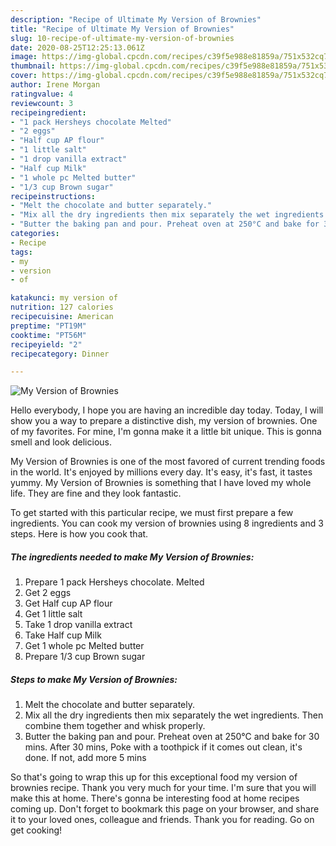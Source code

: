 ```yaml
---
description: "Recipe of Ultimate My Version of Brownies"
title: "Recipe of Ultimate My Version of Brownies"
slug: 10-recipe-of-ultimate-my-version-of-brownies
date: 2020-08-25T12:25:13.061Z
image: https://img-global.cpcdn.com/recipes/c39f5e988e81859a/751x532cq70/my-version-of-brownies-recipe-main-photo.jpg
thumbnail: https://img-global.cpcdn.com/recipes/c39f5e988e81859a/751x532cq70/my-version-of-brownies-recipe-main-photo.jpg
cover: https://img-global.cpcdn.com/recipes/c39f5e988e81859a/751x532cq70/my-version-of-brownies-recipe-main-photo.jpg
author: Irene Morgan
ratingvalue: 4
reviewcount: 3
recipeingredient:
- "1 pack Hersheys chocolate Melted"
- "2 eggs"
- "Half cup AP flour"
- "1 little salt"
- "1 drop vanilla extract"
- "Half cup Milk"
- "1 whole pc Melted butter"
- "1/3 cup Brown sugar"
recipeinstructions:
- "Melt the chocolate and butter separately."
- "Mix all the dry ingredients then mix separately the wet ingredients. Then combine them together and whisk properly."
- "Butter the baking pan and pour. Preheat oven at 250°C and bake for 30 mins. After 30 mins, Poke with a toothpick if it comes out clean, it&#39;s done. If not, add more 5 mins"
categories:
- Recipe
tags:
- my
- version
- of

katakunci: my version of 
nutrition: 127 calories
recipecuisine: American
preptime: "PT19M"
cooktime: "PT56M"
recipeyield: "2"
recipecategory: Dinner

---
```



![My Version of Brownies](https://img-global.cpcdn.com/recipes/c39f5e988e81859a/751x532cq70/my-version-of-brownies-recipe-main-photo.jpg)

Hello everybody, I hope you are having an incredible day today. Today, I will show you a way to prepare a distinctive dish, my version of brownies. One of my favorites. For mine, I'm gonna make it a little bit unique. This is gonna smell and look delicious.



My Version of Brownies is one of the most favored of current trending foods in the world. It's enjoyed by millions every day. It's easy, it's fast, it tastes yummy. My Version of Brownies is something that I have loved my whole life. They are fine and they look fantastic.


To get started with this particular recipe, we must first prepare a few ingredients. You can cook my version of brownies using 8 ingredients and 3 steps. Here is how you cook that.

<!--inarticleads1-->

##### The ingredients needed to make My Version of Brownies:

1. Prepare 1 pack Hersheys chocolate. Melted
1. Get 2 eggs
1. Get Half cup AP flour
1. Get 1 little salt
1. Take 1 drop vanilla extract
1. Take Half cup Milk
1. Get 1 whole pc Melted butter
1. Prepare 1/3 cup Brown sugar




<!--inarticleads2-->

##### Steps to make My Version of Brownies:

1. Melt the chocolate and butter separately.
1. Mix all the dry ingredients then mix separately the wet ingredients. Then combine them together and whisk properly.
1. Butter the baking pan and pour. Preheat oven at 250°C and bake for 30 mins. After 30 mins, Poke with a toothpick if it comes out clean, it&#39;s done. If not, add more 5 mins




So that's going to wrap this up for this exceptional food my version of brownies recipe. Thank you very much for your time. I'm sure that you will make this at home. There's gonna be interesting food at home recipes coming up. Don't forget to bookmark this page on your browser, and share it to your loved ones, colleague and friends. Thank you for reading. Go on get cooking!
